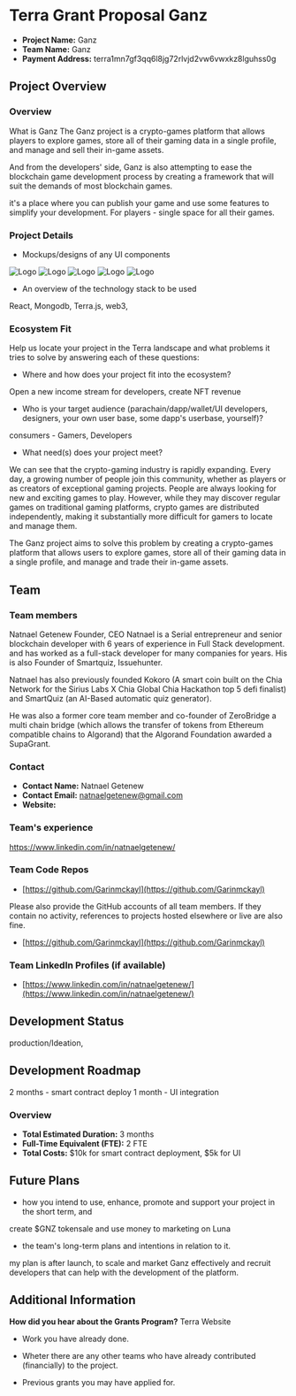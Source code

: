 
# Terra Grant Proposal Ganz

- **Project Name:** Ganz
- **Team Name:** Ganz
- **Payment Address:** terra1mn7gf3qq6l8jg72rlvjd2vw6vwxkz8lguhss0g

## Project Overview

### Overview

What is Ganz
The Ganz project is a crypto-games platform that allows players to explore games, store all of their gaming data in a single profile, and manage and sell their in-game assets.

And from the developers' side, Ganz is also attempting to ease the blockchain game development process by creating a framework that will suit the demands of most blockchain games.

it's a place where you can publish your game and use some features to simplify your development. For players - single space for all their games.

### Project Details

- Mockups/designs of any UI components 

![Logo](/img/logo.png "Logo")
![Logo](/img/logosmall.png "Logo")
![Logo](/img/hero.png "Logo")
![Logo](/img/single.png "Logo")
![Logo](/img/demo.png "Logo")






- An overview of the technology stack to be used

React, Mongodb, Terra.js, web3,

### Ecosystem Fit

Help us locate your project in the Terra landscape and what problems it tries to solve by answering each of these questions:

- Where and how does your project fit into the ecosystem?

Open a new income stream for developers, create NFT revenue

- Who is your target audience (parachain/dapp/wallet/UI developers, designers, your own user base, some dapp's userbase, yourself)?

consumers - Gamers, Developers

- What need(s) does your project meet?

We can see that the crypto-gaming industry is rapidly expanding. Every day, a growing number of people join this community, whether as players or as creators of exceptional gaming projects. People are always looking for new and exciting games to play. However, while they may discover regular games on traditional gaming platforms, crypto games are distributed independently, making it substantially more difficult for gamers to locate and manage them.

The Ganz project aims to solve this problem by creating a crypto-games platform that allows users to explore games, store all of their gaming data in a single profile, and manage and trade their in-game assets.

## Team

### Team members

Natnael Getenew
Founder, CEO
Natnael is a Serial entrepreneur and senior blockchain developer with 6 years of experience in Full Stack development. and has worked as a full-stack developer for many companies for years. His is also Founder of Smartquiz, Issuehunter.

Natnael has also previously founded Kokoro (A smart coin built on the Chia Network for the Sirius Labs X Chia Global Chia Hackathon top 5 defi finalist) and SmartQuiz (an AI-Based automatic quiz generator).

He was also a former core team member and co-founder of ZeroBridge a multi chain bridge (which allows the transfer of tokens from Ethereum compatible chains to Algorand) that the Algorand Foundation awarded a SupaGrant.

### Contact

- **Contact Name:** Natnael Getenew
- **Contact Email:** natnaelgetenew@gmail.com
- **Website:**

### Team's experience

https://www.linkedin.com/in/natnaelgetenew/

### Team Code Repos

- [https://github.com/Garinmckayl](https://github.com/Garinmckayl)

Please also provide the GitHub accounts of all team members. If they contain no activity, references to projects hosted elsewhere or live are also fine.

- [https://github.com/Garinmckayl](https://github.com/Garinmckayl)

### Team LinkedIn Profiles (if available)

- [https://www.linkedin.com/in/natnaelgetenew/](https://www.linkedin.com/in/natnaelgetenew/)

## Development Status

production/Ideation,

## Development Roadmap

2 months - smart contract deploy
1 month - UI integration

### Overview

- **Total Estimated Duration:** 3 months
- **Full-Time Equivalent (FTE):** 2 FTE
- **Total Costs:** $10k for smart contract deployment, $5k for UI

## Future Plans

- how you intend to use, enhance, promote and support your project in the short term, and

create $GNZ tokensale and use money to marketing on Luna

- the team's long-term plans and intentions in relation to it.

my plan is after launch, to scale and market Ganz effectively and recruit developers that can help with the development of the platform.

## Additional Information

**How did you hear about the Grants Program?** Terra Website

- Work you have already done.

- Wheter there are any other teams who have already contributed (financially) to the project.
- Previous grants you may have applied for.